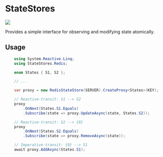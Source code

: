 # StateStores

[![](https://github.com/JanDonnermayer/StateStores/workflows/UnitTests/badge.svg)](
https://github.com/JanDonnermayer/StateStores/actions)

Provides a simple interface for observing and modifying state atomically.

## Usage

```csharp
    using System.Reactive.Linq;
    using StateStores.Redis;

    enum States { S1, S2 };

    // ...

    var proxy = new RedisStateStore(SERVER).CreateProxy<States>(KEY);

    // Reactive-transit: S1 --> S2
    proxy
        .OnNext(States.S1.Equals)
        .Subscribe(state => proxy.UpdateAsync(state, States.S2));

    // Reactive-transit: S2 --> {0}
    proxy
        .OnNext(States.S2.Equals)
        .Subscribe(state => proxy.RemoveAsync(state));

    // Imperative-transit: {0} --> S1
    await proxy.AddAsync(States.S1);
```
